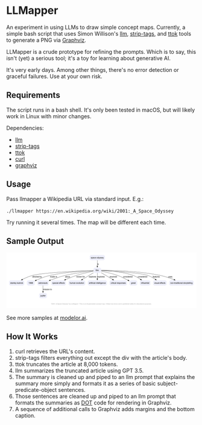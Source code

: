 # LLMapper

An experiment in using LLMs to draw simple concept maps. Currently, a simple bash script that uses Simon Willison's [llm](https://github.com/simonw/llm), [strip-tags](https://github.com/simonw/strip-tags), and [ttok](https://github.com/simonw/ttok) tools to generate a PNG via [Graphviz](https://graphviz.org). 

LLMapper is a crude prototype for refining the prompts. Which is to say, this isn't (yet) a serious tool; it's a toy for learning about generative AI. 

It's very early days. Among other things, there's no error detection or graceful failures. Use at your own risk.

## Requirements

The script runs in a bash shell. It's only been tested in macOS, but will likely work in Linux with minor changes.

Dependencies:

- [llm](https://github.com/simonw/llm)
- [strip-tags](https://github.com/simonw/strip-tags)
- [ttok](https://github.com/simonw/ttok)
- [curl](https://curl.se)
- [graphviz](https://graphviz.org)

## Usage

Pass llmapper a Wikipedia URL via standard input. E.g.:

`./llmapper https://en.wikipedia.org/wiki/2001:_A_Space_Odyssey`

Try running it several times. The map will be different each time.

## Sample Output

![A concept map of the movie 2001: A Space Odyssey](sample-map.png)

See more samples at [modelor.ai](https://modelor.ai).

## How It Works

1. curl retrieves the URL's content.
2. strip-tags filters everything out except the div with the article's body.
3. ttok truncates the article at 8,000 tokens.
4. llm summarizes the truncated article using GPT 3.5.
5. The summary is cleaned up and piped to an llm prompt that explains the summary more simply and formats it as a series of basic subject-predicate-object sentences.
6. Those sentences are cleaned up and piped to an llm prompt that formats the summaries as [DOT](https://graphviz.org/doc/info/lang.html) code for rendering in Graphviz.
7. A sequence of additional calls to Graphviz adds margins and the bottom caption.